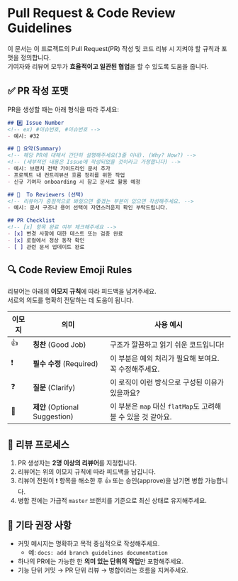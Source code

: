 # Pull Request & Code Review Guidelines

이 문서는 이 프로젝트의 Pull Request(PR) 작성 및 코드 리뷰 시 지켜야 할 규칙과 포맷을 정의합니다.  
기여자와 리뷰어 모두가 **효율적이고 일관된 협업**을 할 수 있도록 도움을 줍니다.

## ✅ PR 작성 포맷

PR을 생성할 때는 아래 형식을 따라 주세요:

```md
## #️⃣ Issue Number
<!-- ex) #이슈번호, #이슈번호 -->
- 예시: #32

## 📝 요약(Summary)
<!-- 해당 PR에 대해서 간단히 설명해주세요(3줄 이내). (Why? How?) -->
<!-- (세부적인 내용은 Issue에 작성되었을 것이라고 가정합니다) -->
- 예시: 브랜치 전략 가이드라인 문서 추가  
- 프로젝트 내 컨트리뷰션 흐름 정리를 위한 작업  
- 신규 기여자 onboarding 시 참고 문서로 활용 예정

## 💬  To Reviewers (선택)
<!-- 리뷰어가 중점적으로 봐줬으면 좋겠는 부분이 있으면 작성해주세요. -->
- 예시: 문서 구조나 용어 선택이 자연스러운지 확인 부탁드립니다.

## PR Checklist
<!-- [x] 항목 완료 여부 체크해주세요 -->
- [x] 변경 사항에 대한 테스트 또는 검증 완료
- [x] 로컬에서 정상 동작 확인
- [ ] 관련 문서 업데이트 완료
```

## 🔍 Code Review Emoji Rules

리뷰어는 아래의 **이모지 규칙**에 따라 피드백을 남겨주세요.  
서로의 의도를 명확히 전달하는 데 도움이 됩니다.

| 이모지 | 의미 | 사용 예시 |
|--------|------|-----------|
| 👍     | **칭찬** (Good Job) | 구조가 깔끔하고 읽기 쉬운 코드입니다! |
| ❗     | **필수 수정** (Required) | 이 부분은 예외 처리가 필요해 보여요. 꼭 수정해주세요. |
| ❓     | **질문** (Clarify) | 이 로직이 이런 방식으로 구성된 이유가 있을까요? |
| 💊     | **제안** (Optional Suggestion) | 이 부분은 `map` 대신 `flatMap`도 고려해볼 수 있을 것 같아요. |

## 🔁 리뷰 프로세스

1. PR 생성자는 **2명 이상의 리뷰어**를 지정합니다.
2. 리뷰어는 위의 이모지 규칙에 따라 피드백을 남깁니다.
3. 리뷰어 전원이 ❗ 항목을 해소한 후 👍 또는 승인(approve)을 남기면 병합 가능합니다.
4. 병합 전에는 가급적 `master` 브랜치를 기준으로 최신 상태로 유지해주세요.

## 📌 기타 권장 사항

- 커밋 메시지는 명확하고 목적 중심적으로 작성해주세요.
  - 예: `docs: add branch guidelines documentation`
- 하나의 PR에는 가능한 한 **의미 있는 단위의 작업**만 포함해주세요.
- 기능 단위 커밋 → PR 단위 리뷰 → 병합이라는 흐름을 지켜주세요.
